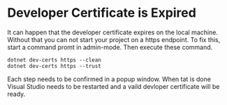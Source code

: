 # Developer Certificate is Expired

It can happen that the developer certificate expires on the local machine. Without that you can not start your project on a https endpoint. To fix this, start a command promt in admin-mode. Then execute these command. 

```
dotnet dev-certs https --clean
dotnet dev-certs https --trust

```

Each step needs to be confirmed in a popup window. When tat is done Visual Studio needs to be restarted and a vaild devloper certificate will be ready. 
